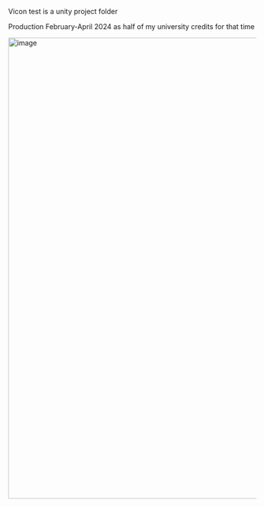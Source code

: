 Vicon test is a unity project folder

Production February-April 2024 as half of my university credits for that time

<img width="937" alt="image" src="https://github.com/user-attachments/assets/642e9757-725b-49f2-98b0-af574c9f76d3">

